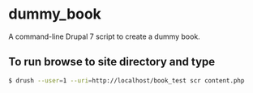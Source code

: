 dummy_book
==========

A command-line Drupal 7 script to create a dummy book.

## To run browse to site directory and type

```bash
$ drush --user=1 --uri=http://localhost/book_test scr content.php
```
